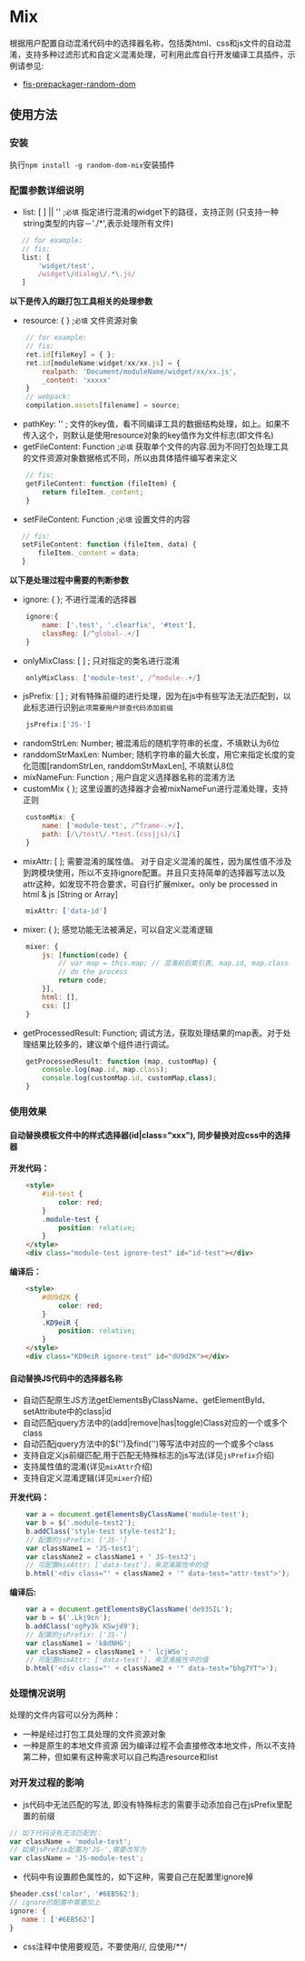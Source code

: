 # Mix


根据用户配置自动混淆代码中的选择器名称，包括类html、css和js文件的自动混淆，支持多种过滤形式和自定义混淆处理，可利用此库自行开发编译工具插件，示例请参见:
 - [fis-prepackager-random-dom](https://github.com/hahayuting/fis-prepackager-random-dom)

## 使用方法
### 安装
执行`npm install -g random-dom-mix`安装插件

### 配置参数详细说明
 - list: [ ] || '' ;`必填` 指定进行混淆的widget下的路径，支持正则 (只支持一种string类型的内容－'./*',表示处理所有文件)
 ```javascript
    // for example:
    // fis:
    list: [
        'widget/test',
        /widget\/dialog\/.*\.js/
    ]
```
**以下是传入的跟打包工具相关的处理参数**
 - resource: { } ;`必填` 文件资源对象
```javascript
    // for example:
    // fis:
    ret.id[fileKey] = { };  
    ret.id[moduleName:widget/xx/xx.js] = {
        realpath: 'Document/moduleName/widget/xx/xx.js',
        _content: 'xxxxx'
    }
    // webpack:
    compilation.assets[filename] = source;
```
 - pathKey: '' ; 文件的key值，看不同编译工具的数据结构处理，如上。如果不传入这个，则默认是使用resource对象的key值作为文件标志(即文件名)
 - getFileContent: Function ;`必填` 获取单个文件的内容.因为不同打包处理工具的文件资源对象数据格式不同，所以由具体插件编写者来定义
```javascript
    // fis:
    getFileContent: function (fileItem) {
        return fileItem._content;
    }
```
 - setFileContent: Function ;`必填` 设置文件的内容
 ```javascript
    // fis:
    setFileContent: function (fileItem, data) {
        fileItem._content = data;
    }
```
**以下是处理过程中需要的判断参数**
 - ignore: { }; 不进行混淆的选择器
```javascript
    ignore:{
        name: ['.test', '.clearfix', '#test'],
        classReg: [/^global-.+/]
    }
```
 - onlyMixClass: [ ] ; 只对指定的类名进行混淆
```javascript
    onlyMixClass: ['module-test', /^module-.+/]
```
 - jsPrefix: [ ] ; 对有特殊前缀的进行处理，因为在js中有些写法无法匹配到，以此标志进行识别`此项需要用户排查代码添加前缀`
```javascript
    jsPrefix:['JS-']
```
 - randomStrLen: Number; 被混淆后的随机字符串的长度，不填默认为6位
 - randdomStrMaxLen: Number; 随机字符串的最大长度，用它来指定长度的变化范围[randomStrLen, randdomStrMaxLen], 不填默认8位
 - mixNameFun: Function ; 用户自定义选择器名称的混淆方法
 - customMix { }; 这里设置的选择器才会被mixNameFun进行混淆处理，支持正则
```javascript
    customMix: {
        name: ['module-test', /^frame-.+/],
        path: [/\/test\/.*test.(css|js)/i]
    }
```
 - mixAttr: [ ]; 需要混淆的属性值。 对于自定义混淆的属性，因为属性值不涉及到跨模块使用，所以不支持ignore配置。并且只支持简单的选择器写法以及attr这种，如发现不符合要求，可自行扩展mixer。only be processed in html & js [String or Array]
```javascript
    mixAttr: ['data-id']
```
 - mixer: { }; 感觉功能无法被满足，可以自定义混淆逻辑
```javascript
    mixer: {
        js: [function(code) {
            // var map = this.map; // 混淆前后索引表, map.id, map.class
            // do the process
            return code;
        }],
        html: [],
        css: []
    }
```
 - getProcessedResult: Function; 调试方法，获取处理结果的map表。对于处理结果比较多的，建议单个组件进行调试。
```javascript
    getProcessedResult: function (map, customMap) {
        console.log(map.id, map.class);
        console.log(customMap.id, customMap,class);
    }
```

### 使用效果

#### 自动替换模板文件中的样式选择器(id|class="xxx"), 同步替换对应css中的选择器

**开发代码：**

```html
    <style>
        #id-test {
            color: red;
        }
        .module-test {
            position: relative;
        }
    </style>
    <div class="module-test ignore-test" id="id-test"></div>
```

**编译后：**
```html
    <style>
        #dU9d2K {
            color: red;
        }
        .KD9eiR {
            position: relative;
        }
    </style>
    <div class="KD9eiR ignore-test" id="dU9d2K"></div>
```

#### 自动替换JS代码中的选择器名称
 - 自动匹配原生JS方法getElementsByClassName、getElementById、setAttribute中的class|id
 - 自动匹配jquery方法中的(add|remove|has|toggle)Class对应的一个或多个class
 - 自动匹配jquery方法中的$('')及find('')等写法中对应的一个或多个class
 - 支持自定义js前缀匹配,用于匹配无特殊标志的js写法(详见`jsPrefix`介绍)
 - 支持属性值的混淆(详见`mixAttr`介绍)
 - 支持自定义混淆逻辑(详见`mixer`介绍)

**开发代码：**

```javascript
    var a = document.getElementsByClassName('module-test');
    var b = $('.module-test2');
    b.addClass('style-test style-test2');
    // 配置的jsPrefix: ['JS-']
    var className1 = 'JS-test1';
    var className2 = className1 + ' JS-test2';
    // 可配置mixAttr: ['data-test']，来混淆属性中的值
    b.html('<div class="' + className2 + '" data-test="attr-test">');
```

**编译后:**

```javascript
    var a = document.getElementsByClassName('de93SIL');
    var b = $('.Lkj9cn');
    b.addClass('ogPy3k KSwjd9');
    // 配置的jsPrefix: ['JS-']
    var className1 = 'k8dNHG';
    var className2 = className1 + ' lcjWSo';
    // 可配置mixAttr: ['data-test']，来混淆属性中的值
    b.html('<div class="' + className2 + '" data-test="bhg7YT">');
```



### 处理情况说明
处理的文件内容可以分为两种：
 - 一种是经过打包工具处理的文件资源对象
 - 一种是原生的本地文件资源
因为编译过程不会直接修改本地文件，所以不支持第二种，但如果有这种需求可以自己构造resource和list


### 对开发过程的影响
 - js代码中无法匹配的写法, 即没有特殊标志的需要手动添加自己在jsPrefix里配置的前缀
 ```javascript
 // 如下代码没有无法匹配到：
 var className = 'module-test';
 // 如果jsPrefix配置为'JS-',需要改写为
 var className = 'JS-module-test';
 ```
 - 代码中有设置颜色属性的，如下这种，需要自己在配置里ignore掉
 ```javascript
 $header.css('color', '#6EB562');
 // ignore的配置中需要加上
ignore: {
    name : ['#6EB562']
}
 ```
 - css注释中使用要规范，不要使用//, 应使用/**/





